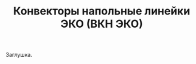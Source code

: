 ﻿---
title: Конвекторы напольные линейки ЭКО (ВКН ЭКО)
description: Заглушка раздела. Материалы появятся позже.
---

Заглушка.
